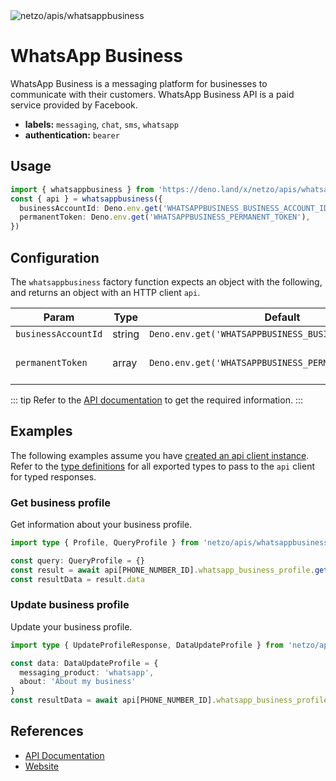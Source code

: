 
<img src="https://raw.githubusercontent.com/netzo/netzo/main/assets/apis/whatsappbusiness.svg" alt="netzo/apis/whatsappbusiness" class="mb-5 w-75px">

# WhatsApp Business

WhatsApp Business is a messaging platform for businesses to communicate with their customers. WhatsApp Business API is a paid service provided by Facebook.

- **labels:** `messaging`, `chat`, `sms`, `whatsapp`
- **authentication:** `bearer`

## Usage

```ts
import { whatsappbusiness } from 'https://deno.land/x/netzo/apis/whatsappbusiness/mod.ts'
const { api } = whatsappbusiness({
  businessAccountId: Deno.env.get('WHATSAPPBUSINESS_BUSINESS_ACCOUNT_ID'),
  permanentToken: Deno.env.get('WHATSAPPBUSINESS_PERMANENT_TOKEN'),
})
```

## Configuration

The `whatsappbusiness` factory function expects an object with the following, and returns an object with an HTTP client `api`.

| Param               | Type   | Default                                                | Description                         |
|---------------------|--------|--------------------------------------------------------|-------------------------------------|
| `businessAccountId` | string | `Deno.env.get('WHATSAPPBUSINESS_BUSINESS_ACCOUNT_ID')` | the account id                      |
| `permanentToken`    | array  | `Deno.env.get('WHATSAPPBUSINESS_PERMANENT_TOKEN')`     | the token to use for authentication |

::: tip Refer to the [API documentation](https://developers.facebook.com/docs/whatsapp/cloud-api/get-started) to get the required information.
:::

## Examples

The following examples assume you have [created an api client instance](#usage). Refer to the [type definitions](https://deno.land/x/netzo/apis/whatsappbusiness/types.ts) for all exported types to pass to the `api` client for typed responses.

### Get business profile

Get information about your business profile.

```ts
import type { Profile, QueryProfile } from 'netzo/apis/whatsappbusiness/types.ts'

const query: QueryProfile = {}
const result = await api[PHONE_NUMBER_ID].whatsapp_business_profile.get<Profile>(query)
const resultData = result.data
 ```

### Update business profile

Update your business profile.

```ts
import type { UpdateProfileResponse, DataUpdateProfile } from 'netzo/apis/whatsappbusiness/types.ts'

const data: DataUpdateProfile = {
  messaging_product: 'whatsapp',
  about: 'About my business'
}
const resultData = await api[PHONE_NUMBER_ID].whatsapp_business_profile.post<UpdateProfileResponse>(data)
 ```

## References

- [API Documentation](https://developers.facebook.com/docs/whatsapp/cloud-api/get-started)
- [Website](https://business.whatsapp.com/)
